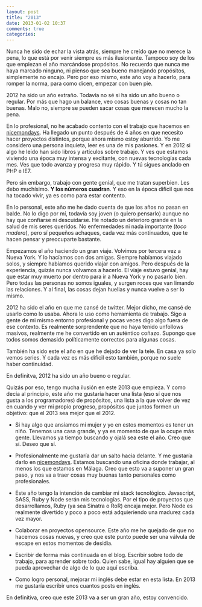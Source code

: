 ```yaml
---
layout: post
title: "2013"
date: 2013-01-02 10:37
comments: true
categories: 
---
```

Nunca he sido de echar la vista atrás, siempre he creído que no merece la pena, lo que está por venir siempre es más ilusionante. Tampoco soy de los que empiezan el año marcándose propósitos. No recuerdo que nunca me haya marcado ninguno, ni pienso que sea bueno manejando propósitos, simplemente no encajo. Pero por eso mismo, este año voy a hacerlo, para romper la norma, para como dicen, empezar con buen pie.

2012 ha sido un año extraño. Todavía no sé si ha sido un año bueno o regular. Por más que hago un balance, veo cosas buenas y cosas no tan buenas. Malo no, siempre se pueden sacar cosas que merecen mucho la pena. 

En lo profesional, no he acabado contento con el trabajo que hacemos en [nicemondays](http://nicemondays.com). Ha llegado un punto después de 4 años en que necesito hacer proyectos distintos, porque ahora mismo estoy aburrido. Yo me considero una persona inquieta, leer es una de mis pasiones. Y en 2012 si algo he leído han sido libros y artículos sobre trabajo. Y ves que estamos viviendo una época muy intensa y excitante, con nuevas tecnologías cada mes. Ves que todo avanza y progresa muy rápido. Y tú sigues anclado en PHP e IE7.

Pero sin embargo, trabajo con gente genial, que me tratan superbien. Les debo muchísimo. **Y los números cuadran**. Y eso en la época dificil que nos ha tocado vivir, ya es como para estar contento.

En lo personal, este año me he dado cuenta de que los años no pasan en balde. No lo digo por mí, todavía soy joven (o quiero pensarlo) aunque no hay que confiarse ni descuidarse. He notado un deterioro grande en la salud de mis seres queridos. No enfermedades ni nada importante (*toco madera*), pero sí pequeños achaques, cada vez más continuados, que te hacen pensar y preocuparte bastante. 

Empezamos el año haciendo un gran viaje. Volvimos por tercera vez a Nueva York. Y lo hacíamos con dos amigas. Siempre habíamos viajado solos, y siempre habíamos querido viajar con amigos. Pero después de la experiencia, quizás nunca volvamos a hacerlo. El viaje estuvo genial, hay que estar muy muerto por dentro para ir a Nueva York y no pasarlo bien. Pero todas las personas no somos iguales, y surgen roces que van limando las relaciones. Y al final, las cosas dejan huellas y nunca vuelve a ser lo mismo. 

2012 ha sido el año en que me cansé de twitter. Mejor dicho, me cansé de usarlo como lo usaba. Ahora lo uso como herramienta de trabajo. Sigo a gente de mi mismo entorno profesional y pocas veces digo algo fuera de ese contexto. Es realmente sorprendente que no haya tenido unfollows masivos, realmente me he convertido en un auténtico coñazo. Supongo que todos somos demasido políticamente correctos para algunas cosas.

También ha sido este el año en que he dejado de ver la tele. En casa ya solo vemos series. Y cada vez es más dificil esto también, porque no suele haber continuidad. 

En definitva, 2012 ha sido un año bueno o regular.

Quizás por eso, tengo mucha ilusión en este 2013 que empieza. Y como decía al principio, este año me gustaría hacer una lista (eso sí que nos gusta a los programadores) de propósitos, una lista a la que volver de vez en cuando y ver mi propio progreso, propósitos que juntos formen un objetivo: que el 2013 sea mejor que el 2012.

- Si hay algo que ansiamos mi mujer y yo en estos momentos es tener un niño. Tenemos una casa grande, y ya es momento de que la ocupe más gente. Llevamos ya tiempo buscando y ojalá sea este el año. Creo que sí. Deseo que sí.

- Profesionalmente me gustaría dar un salto hacia delante. Y me gustaría darlo en [nicemondays](http://nicemondays.com). Estamos buscando una oficina donde trabajar, al menos los que estamos en Málaga. Creo que esto va a suponer un gran paso, y nos va a traer cosas muy buenas tanto personales como profesionales.

- Este año tengo la intención de cambiar mi stack tecnológico. Javascript, SASS, Ruby y Node serán mis tecnologías. Por el tipo de proyectos que desarrollamos, Ruby (ya sea Sinatra o RoR) encaja mejor. Pero Node es realmente divertido y poco a poco está adquieriendo una madurez cada vez mayor.

- Colaborar en proyectos opensource. Este año me he quejado de que no hacemos cosas nuevas, y creo que este punto puede ser una válvula de escape en estos momentos de desidia.

- Escribir de forma más continuada en el blog. Escribir sobre todo de trabajo, para aprender sobre todo. Quien sabe, igual hay alguien que se pueda aprovechar de algo de lo que aquí escriba.

- Como logro personal, mejorar mi inglés debe estar en esta lista. En 2013 me gustaría escribir unos cuantos posts en inglés.

En definitiva, creo que este 2013 va a ser un gran año, estoy convencido. 